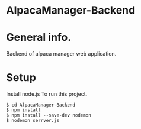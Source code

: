 # AlpacaManager-Backend

# General info.
Backend of alpaca manager web application.

# Setup
Install node.js
To run this project.

```
$ cd AlpacaManager-Backend
$ npm install
$ npm install --save-dev nodemon
$ nodemon serrver.js
```
